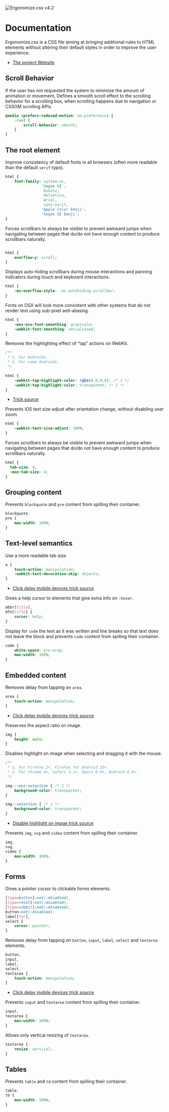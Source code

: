 ![Ergonomize.css v4.2](https://www.ergonomizecss.com/assets/medias/images/ergonomizecss-banner-doc-github-big.webp)

# Documentation

Ergonomize.css is a CSS file aiming at bringing additional rules to HTML elements without altering their default styles in order to improve the user experience.

* [The project Website](https://www.ergonomizecss.com/)

## Scroll Behavior

If the user has not requested the system to minimize the amount  of animation or movement, Defines a smooth scroll effect to the scrolling behavior for a scrolling box, when scrolling happens due to navigation or CSSOM scrolling APIs.

```css
@media (prefers-reduced-motion: no-preference) {
    :root {
        scroll-behavior: smooth; 
    }
}
```

## The root element

Improve consistency of default fonts in all browsers (often more readable than the default `serif` typo).

```css
html {
    font-family: system-ui, 
                'Segoe UI', 
                 Roboto, 
                 Helvetica, 
                 Arial, 
                 sans-serif, 
                'Apple Color Emoji', 
                'Segoe UI Emoji';
}
```

Forces scrollbars to always be visible to prevent awkward jumps when navigating between pages that do/do not have enough content to produce scrollbars naturally.

```css

html {
    overflow-y: scroll;
}
```

Displays auto-hiding scrollbars during mouse interactions and panning indicators during touch and keyboard interactions.

```css
html {
    -ms-overflow-style: -ms-autohiding-scrollbar;
}
```

Fonts on OSX will look more consistent with other systems that do not render text using sub-pixel anti-aliasing.

```css
html {
    -moz-osx-font-smoothing: grayscale;
    -webkit-font-smoothing: antialiased;
}
```

Removes the highlighting effect of “tap” actions on WebKit.

```css
/**
 * 1. For Androids.
 * 2. For some Androids.
 */ 

html {
    -webkit-tap-highlight-color: rgba(0,0,0,0); /* 1 */
    -webkit-tap-highlight-color: transparent; /* 2 */
}
```

* [Trick source](https://phonegap-tips.com/articles/essential-phonegap-css-webkit-tap-highlight-color.html)

Prevents iOS text size adjust after orientation change, without disabling user zoom.

```css
html {
    -webkit-text-size-adjust: 100%;
}
```

Forces scrollbars to always be visible to prevent awkward jumps when navigating between pages that do/do not have enough content to produce scrollbars naturally.

```css
html {
  tab-size: 4;
  -moz-tab-size: 4;
}
```

## Grouping content

Prevents `blockquote` and `pre` content from spilling their container.

```css
blockquote,
pre {
    max-width: 100%;
}
```

## Text-level semantics

Use a more readable tab size.

```css
a {
    touch-action: manipulation;
    -webkit-text-decoration-skip: objects;
}
```

* [Click delay mobile devices trick source](https://www.sitepoint.com/5-ways-prevent-300ms-click-delay-mobile-devices/)

Gives a help cursor to elements that give extra info on `:hover`.

```css
abbr[title],
dfn[title] {
    cursor: help;
}
```

Display for `code` the text as it was written and line breaks so that text does not leave the block and prevents `code` content from spilling their container.

```css
code {
    white-space: pre-wrap;
    max-width: 100%;
}
```

## Embedded content

Removes delay from tapping on `area`.

```css
area {
    touch-action: manipulation;
}
```

* [Click delay mobile devices trick source](https://www.sitepoint.com/5-ways-prevent-300ms-click-delay-mobile-devices/)

Preserves the aspect ratio on image.

```css
img {
    height: auto;
}
```

Disables highlight on image when selecting and dragging it with the mouse.

```css
/**
 * 1. For Firefox 2+, Firefox for Android 33+.
 * 2. For Chrome 4+, Safari 3.1+, Opera 9.6+, Android 4.4+.
 */

img::-moz-selection { /* 1 */
    background-color: transparent;
}

img::selection { /* 2 */
    background-color: transparent;
}
```

* [Disable highlight on image trick source](https://stackoverflow.com/questions/6816080/how-to-disable-highlight-on-a-image)

Prevents `img`, `svg` and `video` content from spilling their container.

```css
img,
svg,
video {
    max-width: 100%;
}
```

## Forms

Gives a pointer cursor to clickable forms elements.

```css
[type=button]:not(:disabled),
[type=reset]:not(:disabled),
[type=submit]:not(:disabled),
button:not(:disabled),
label[for],
select {
    cursor: pointer;
}
```

Removes delay from tapping on `button`, `input`, `label`, `select` and `textarea` elements.

```css
button,
input,
label,
select,
textarea {
    touch-action: manipulation;
}
```

* [Click delay mobile devices trick source](https://www.sitepoint.com/5-ways-prevent-300ms-click-delay-mobile-devices/)

Prevents `input` and `textarea` content from spilling their container.

```css
input,
textarea {
    max-width: 100%;
}
```

Allows only vertical resizing of `textarea`.

```css
textarea {
    resize: vertical;
}
```

## Tables

Prevents `table` and `td` content from spilling their container.

```css
table,
td {
    max-width: 100%;
}
```